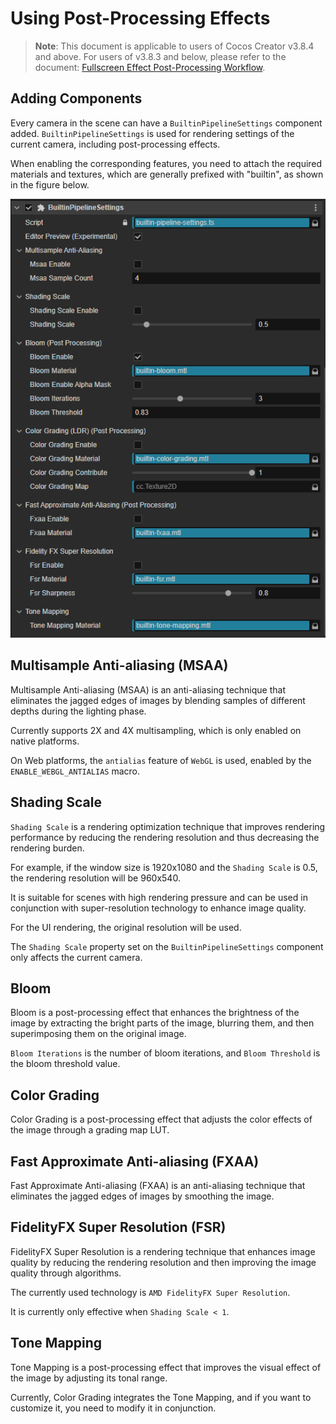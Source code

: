 # Using Post-Processing Effects

> **Note**: This document is applicable to users of Cocos Creator v3.8.4 and above. For users of v3.8.3 and below, please refer to the document: [Fullscreen Effect Post-Processing Workflow](./post-process/index.md).

## Adding Components

Every camera in the scene can have a `BuiltinPipelineSettings` component added. `BuiltinPipelineSettings` is used for rendering settings of the current camera, including post-processing effects.

When enabling the corresponding features, you need to attach the required materials and textures, which are generally prefixed with "builtin", as shown in the figure below.

![builtin-pipeline-settings](./image/builtin-pipeline-settings.png)

## Multisample Anti-aliasing (MSAA)

Multisample Anti-aliasing (MSAA) is an anti-aliasing technique that eliminates the jagged edges of images by blending samples of different depths during the lighting phase.

Currently supports 2X and 4X multisampling, which is only enabled on native platforms.

On Web platforms, the `antialias` feature of `WebGL` is used, enabled by the `ENABLE_WEBGL_ANTIALIAS` macro.

## Shading Scale

`Shading Scale` is a rendering optimization technique that improves rendering performance by reducing the rendering resolution and thus decreasing the rendering burden.

For example, if the window size is 1920x1080 and the `Shading Scale` is 0.5, the rendering resolution will be 960x540.

It is suitable for scenes with high rendering pressure and can be used in conjunction with super-resolution technology to enhance image quality.

For the UI rendering, the original resolution will be used.

The `Shading Scale` property set on the `BuiltinPipelineSettings` component only affects the current camera.

## Bloom

Bloom is a post-processing effect that enhances the brightness of the image by extracting the bright parts of the image, blurring them, and then superimposing them on the original image.

`Bloom Iterations` is the number of bloom iterations, and `Bloom Threshold` is the bloom threshold value.

## Color Grading

Color Grading is a post-processing effect that adjusts the color effects of the image through a grading map LUT.

## Fast Approximate Anti-aliasing (FXAA)

Fast Approximate Anti-aliasing (FXAA) is an anti-aliasing technique that eliminates the jagged edges of images by smoothing the image.

## FidelityFX Super Resolution (FSR)

FidelityFX Super Resolution is a rendering technique that enhances image quality by reducing the rendering resolution and then improving the image quality through algorithms.

The currently used technology is `AMD FidelityFX Super Resolution`.

It is currently only effective when `Shading Scale < 1`.

## Tone Mapping

Tone Mapping is a post-processing effect that improves the visual effect of the image by adjusting its tonal range.

Currently, Color Grading integrates the Tone Mapping, and if you want to customize it, you need to modify it in conjunction.
